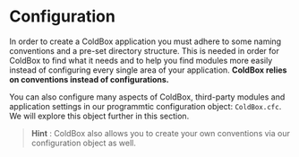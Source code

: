 # Configuration

In order to create a ColdBox application you must adhere to some naming conventions and a pre-set directory structure. This is needed in order for ColdBox to find what it needs and to help you find modules more easily instead of configuring every single area of your application.  **ColdBox relies on conventions instead of configurations.**

You can also configure many aspects of ColdBox, third-party modules and application settings in our programmtic configuration object: `ColdBox.cfc`.  We will explore this object further in this section.

> **Hint** : ColdBox also allows you to create your own conventions via our configuration object as well.
